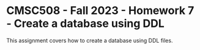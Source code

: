 # CMSC508 - Fall 2023 - Homework 7 - Create a database using DDL

This assignment covers how to create a database using DDL files.

